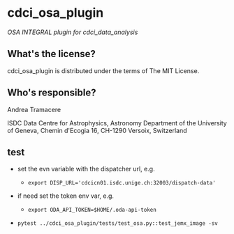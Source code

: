 
cdci_osa_plugin
==========================================
*OSA INTEGRAL plugin for cdci_data_analysis*

What's the license?
-------------------

cdci_osa_plugin is distributed under the terms of The MIT License.

Who's responsible?
-------------------
Andrea Tramacere

ISDC Data Centre for Astrophysics, Astronomy Department of the University of Geneva, Chemin d'Ecogia 16, CH-1290 Versoix, Switzerland





test
------------------------------------
* set the evn variable with the dispatcher url, e.g.
  - `export DISP_URL='cdcicn01.isdc.unige.ch:32003/dispatch-data'       `

* if need set the token env var, e.g.
  - `export ODA_API_TOKEN=$HOME/.oda-api-token`

* `pytest ../cdci_osa_plugin/tests/test_osa.py::test_jemx_image -sv`
